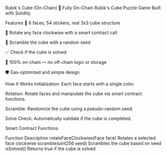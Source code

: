 Rubik's Cube (On-Chain) 
🎯 Fully On-Chain Rubik's Cube Puzzle Game Built with Solidity
 
Features
🧩 6 faces, 54 stickers, real 3x3 cube structure
 
🔄 Rotate any face clockwise with a smart contract call 

🎲 Scramble the cube with a random seed

✅ Check if the cube is solved
 
📜 100% on-chain — no off-chain logic or storage

🛡️ Gas-optimized and simple design

How It Works
Initialization: Each face starts with a single color.

Rotation: Rotate faces and manipulate the cube via smart contract functions.

Scramble: Randomize the cube using a pseudo-random seed.

Solve Check: Automatically validate if the cube is completed.

Smart Contract Functions

Function	Description
rotateFaceClockwise(Face face)	Rotates a selected face clockwise
scramble(uint256 seed)	Scrambles the cube based on seed
isSolved()	Returns true if the cube is solved
